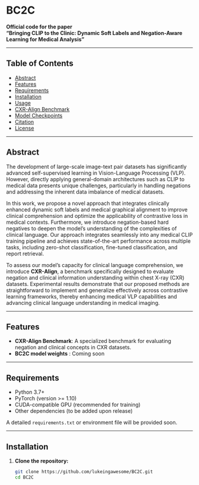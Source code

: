 # BC2C

**Official code for the paper**  
**“Bringing CLIP to the Clinic: Dynamic Soft Labels and Negation-Aware Learning for Medical Analysis”**

---

## Table of Contents
- [Abstract](#abstract)
- [Features](#features)
- [Requirements](#requirements)
- [Installation](#installation)
- [Usage](#usage)
- [CXR-Align Benchmark](#cxr-align-benchmark)
- [Model Checkpoints](#model-checkpoints)
- [Citation](#citation)
- [License](#license)

---

## Abstract
The development of large-scale image-text pair datasets has significantly advanced self-supervised learning in Vision-Language Processing (VLP). However, directly applying general-domain architectures such as CLIP to medical data presents unique challenges, particularly in handling negations and addressing the inherent data imbalance of medical datasets.

In this work, we propose a novel approach that integrates clinically enhanced dynamic soft labels and medical graphical alignment to improve clinical comprehension and optimize the applicability of contrastive loss in medical contexts. Furthermore, we introduce negation-based hard negatives to deepen the model’s understanding of the complexities of clinical language. Our approach integrates seamlessly into any medical CLIP training pipeline and achieves state-of-the-art performance across multiple tasks, including zero-shot classification, fine-tuned classification, and report retrieval.

To assess our model’s capacity for clinical language comprehension, we introduce **CXR-Align**, a benchmark specifically designed to evaluate negation and clinical information understanding within chest X-ray (CXR) datasets. Experimental results demonstrate that our proposed methods are straightforward to implement and generalize effectively across contrastive learning frameworks, thereby enhancing medical VLP capabilities and advancing clinical language understanding in medical imaging.

---

## Features
- **CXR-Align Benchmark**: A specialized benchmark for evaluating negation and clinical concepts in CXR datasets.
- **BC2C model weights** : Coming soon
---

## Requirements
- Python 3.7+  
- PyTorch (version >= 1.10)  
- CUDA-compatible GPU (recommended for training)  
- Other dependencies (to be added upon release)

A detailed `requirements.txt` or environment file will be provided soon.

---

## Installation
1. **Clone the repository:**
   ```bash
   git clone https://github.com/lukeingawesome/BC2C.git
   cd BC2C
